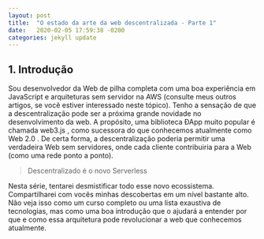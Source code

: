 ```yaml
---
layout: post
title:  "O estado da arte da web descentralizada - Parte 1"
date:   2020-02-05 17:59:38 -0200
categories: jekyll update
---
```



## 1. Introdução

Sou desenvolvedor da Web de pilha completa com uma boa experiência em JavaScript e arquiteturas sem servidor na AWS (consulte meus outros artigos, se você estiver interessado neste tópico). Tenho a sensação de que a descentralização pode ser a próxima grande novidade no desenvolvimento da web. A propósito, uma biblioteca ÐApp muito popular é chamada web3.js , como sucessora do que conhecemos atualmente como Web 2.0 . De certa forma, a descentralização poderia permitir uma verdadeira Web sem servidores, onde cada cliente contribuiria para a Web (como uma rede ponto a ponto).


>Descentralizado é o novo Serverless

Nesta série, tentarei desmistificar todo esse novo ecossistema. Compartilharei com vocês minhas descobertas em um nível bastante alto. Não veja isso como um curso completo ou uma lista exaustiva de tecnologias, mas como uma boa introdução que o ajudará a entender por que e como essa arquitetura pode revolucionar a web que conhecemos atualmente.

